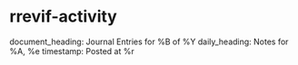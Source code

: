 # rrevif-activity

document_heading: Journal Entries for %B of %Y
daily_heading: Notes for %A, %e
timestamp: Posted at %r 
